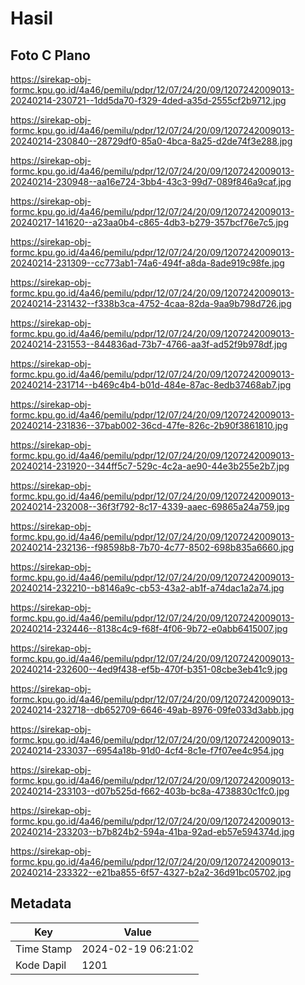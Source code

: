 # Hasil

## Foto C Plano

https://sirekap-obj-formc.kpu.go.id/4a46/pemilu/pdpr/12/07/24/20/09/1207242009013-20240214-230721--1dd5da70-f329-4ded-a35d-2555cf2b9712.jpg

https://sirekap-obj-formc.kpu.go.id/4a46/pemilu/pdpr/12/07/24/20/09/1207242009013-20240214-230840--28729df0-85a0-4bca-8a25-d2de74f3e288.jpg

https://sirekap-obj-formc.kpu.go.id/4a46/pemilu/pdpr/12/07/24/20/09/1207242009013-20240214-230948--aa16e724-3bb4-43c3-99d7-089f846a9caf.jpg

https://sirekap-obj-formc.kpu.go.id/4a46/pemilu/pdpr/12/07/24/20/09/1207242009013-20240217-141620--a23aa0b4-c865-4db3-b279-357bcf76e7c5.jpg

https://sirekap-obj-formc.kpu.go.id/4a46/pemilu/pdpr/12/07/24/20/09/1207242009013-20240214-231309--cc773ab1-74a6-494f-a8da-8ade919c98fe.jpg

https://sirekap-obj-formc.kpu.go.id/4a46/pemilu/pdpr/12/07/24/20/09/1207242009013-20240214-231432--f338b3ca-4752-4caa-82da-9aa9b798d726.jpg

https://sirekap-obj-formc.kpu.go.id/4a46/pemilu/pdpr/12/07/24/20/09/1207242009013-20240214-231553--844836ad-73b7-4766-aa3f-ad52f9b978df.jpg

https://sirekap-obj-formc.kpu.go.id/4a46/pemilu/pdpr/12/07/24/20/09/1207242009013-20240214-231714--b469c4b4-b01d-484e-87ac-8edb37468ab7.jpg

https://sirekap-obj-formc.kpu.go.id/4a46/pemilu/pdpr/12/07/24/20/09/1207242009013-20240214-231836--37bab002-36cd-47fe-826c-2b90f3861810.jpg

https://sirekap-obj-formc.kpu.go.id/4a46/pemilu/pdpr/12/07/24/20/09/1207242009013-20240214-231920--344ff5c7-529c-4c2a-ae90-44e3b255e2b7.jpg

https://sirekap-obj-formc.kpu.go.id/4a46/pemilu/pdpr/12/07/24/20/09/1207242009013-20240214-232008--36f3f792-8c17-4339-aaec-69865a24a759.jpg

https://sirekap-obj-formc.kpu.go.id/4a46/pemilu/pdpr/12/07/24/20/09/1207242009013-20240214-232136--f98598b8-7b70-4c77-8502-698b835a6660.jpg

https://sirekap-obj-formc.kpu.go.id/4a46/pemilu/pdpr/12/07/24/20/09/1207242009013-20240214-232210--b8146a9c-cb53-43a2-ab1f-a74dac1a2a74.jpg

https://sirekap-obj-formc.kpu.go.id/4a46/pemilu/pdpr/12/07/24/20/09/1207242009013-20240214-232446--8138c4c9-f68f-4f06-9b72-e0abb6415007.jpg

https://sirekap-obj-formc.kpu.go.id/4a46/pemilu/pdpr/12/07/24/20/09/1207242009013-20240214-232600--4ed9f438-ef5b-470f-b351-08cbe3eb41c9.jpg

https://sirekap-obj-formc.kpu.go.id/4a46/pemilu/pdpr/12/07/24/20/09/1207242009013-20240214-232718--db652709-6646-49ab-8976-09fe033d3abb.jpg

https://sirekap-obj-formc.kpu.go.id/4a46/pemilu/pdpr/12/07/24/20/09/1207242009013-20240214-233037--6954a18b-91d0-4cf4-8c1e-f7f07ee4c954.jpg

https://sirekap-obj-formc.kpu.go.id/4a46/pemilu/pdpr/12/07/24/20/09/1207242009013-20240214-233103--d07b525d-f662-403b-bc8a-4738830c1fc0.jpg

https://sirekap-obj-formc.kpu.go.id/4a46/pemilu/pdpr/12/07/24/20/09/1207242009013-20240214-233203--b7b824b2-594a-41ba-92ad-eb57e594374d.jpg

https://sirekap-obj-formc.kpu.go.id/4a46/pemilu/pdpr/12/07/24/20/09/1207242009013-20240214-233322--e21ba855-6f57-4327-b2a2-36d91bc05702.jpg


## Metadata

| Key        | Value               |
| ---------- | ------------------- |
| Time Stamp | 2024-02-19 06:21:02 |
| Kode Dapil | 1201                |



